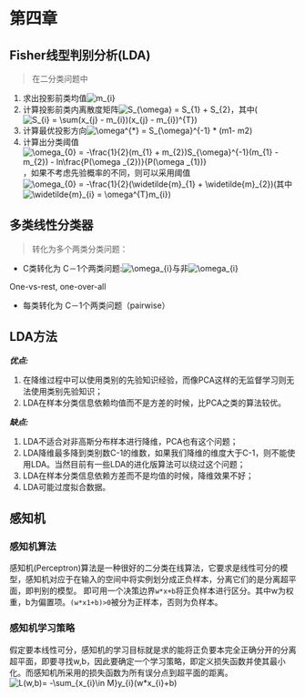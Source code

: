 # 第四章

## Fisher线型判别分析(LDA)

>在二分类问题中

1. 求出投影前类均值<img src="https://latex.codecogs.com/gif.latex?\inline&space;m_{i}" title="m_{i}" />
1. 计算投影前类内离散度矩阵<img src="https://latex.codecogs.com/gif.latex?\inline&space;S_{\omega}&space;=&space;S_{1}&space;&plus;&space;S_{2}" title="S_{\omega} = S_{1} + S_{2}" />，其中(<img src="https://latex.codecogs.com/gif.latex?\inline&space;S_{i}&space;=&space;\sum(x_{j}&space;-&space;m_{i})(x_{j}&space;-&space;m_{i})^{T}" title="S_{i} = \sum(x_{j} - m_{i})(x_{j} - m_{i})^{T}" />)
1. 计算最优投影方向<img src="https://latex.codecogs.com/gif.latex?\inline&space;\omega^{*}&space;=&space;S_{\omega}^{-1}&space;*&space;(m1-&space;m2)" title="\omega^{*} = S_{\omega}^{-1} * (m1- m2)" />
1. 计算出分类阈值<img src="https://latex.codecogs.com/gif.latex?\inline&space;\omega_{0}&space;=&space;-\frac{1}{2}(m_{1}&space;&plus;&space;m_{2})S_{\omega}^{-1}(m_{1}&space;-&space;m_{2})&space;-&space;ln\frac{P(\omega&space;_{2})}{P(\omega&space;_{1})}" title="\omega_{0} = -\frac{1}{2}(m_{1} + m_{2})S_{\omega}^{-1}(m_{1} - m_{2}) - ln\frac{P(\omega _{2})}{P(\omega _{1})}" />，如果不考虑先验概率的不同，则可以采用阈值<img src="https://latex.codecogs.com/gif.latex?\inline&space;\omega_{0}&space;=&space;-\frac{1}{2}(\widetilde{m}_{1}&space;&plus;&space;\widetilde{m}_{2})" title="\omega_{0} = -\frac{1}{2}(\widetilde{m}_{1} + \widetilde{m}_{2})" />(其中<img src="https://latex.codecogs.com/gif.latex?\inline&space;\widetilde{m}_{i}&space;=&space;\omega^{T}m_{i}" title="\widetilde{m}_{i} = \omega^{T}m_{i}" />)

## 多类线性分类器

>转化为多个两类分类问题：

* C类转化为 C－1个两类问题:<img src="https://latex.codecogs.com/gif.latex?\inline&space;\omega_{i}" title="\omega_{i}" />与非<img src="https://latex.codecogs.com/gif.latex?\inline&space;\omega_{i}" title="\omega_{i}" />

One-vs-rest, one-over-all

* 每类转化为 C－1个两类问题（pairwise）

## LDA方法

*__优点:__*

1. 在降维过程中可以使用类别的先验知识经验，而像PCA这样的无监督学习则无法使用类别先验知识；
1. LDA在样本分类信息依赖均值而不是方差的时候，比PCA之类的算法较优。

*__缺点:__*

1. LDA不适合对非高斯分布样本进行降维，PCA也有这个问题；
1. LDA降维最多降到类别数C-1的维数，如果我们降维的维度大于C-1，则不能使用LDA。当然目前有一些LDA的进化版算法可以绕过这个问题；
1. LDA在样本分类信息依赖方差而不是均值的时候，降维效果不好；
1. LDA可能过度拟合数据。

## 感知机

### 感知机算法

感知机(Perceptron)算法是一种很好的二分类在线算法，它要求是线性可分的模型，感知机对应于在输入的空间中将实例划分成正负样本，分离它们的是分离超平面，即判别的模型。
即可用一个决策边界`w*x+b`将正负样本进行区分。其中w为权重，b为偏置项。`(w*x1+b)>0`被分为正样本，否则为负样本。

### 感知机学习策略

假定要本线性可分，感知机的学习目标就是求的能将正负要本完全正确分开的分离超平面，即要寻找w,b，因此要确定一个学习策略，即定义损失函数并使其最小化。而感知机所采用的损失函数为所有误分点到超平面的距离。  
<img src="http://latex.codecogs.com/png.latex?L(w,b)=&space;-\sum_{x_{i}\in&space;M}y_{i}(w*x_{i}&plus;b)" title="L(w,b)= -\sum_{x_{i}\in M}y_{i}(w*x_{i}+b)" />